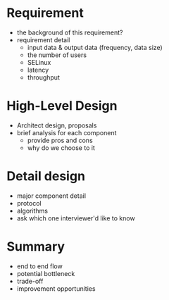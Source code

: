 # Requirement
- the background of this requirement?
- requirement detail 
  - input data & output data (frequency, data size)
  - the number of users
  - SELinux
  - latency
  - throughput

# High-Level Design
- Architect design, proposals
- brief analysis for each component 
  - provide pros and cons 
  - why do we choose to it

# Detail design
- major component detail
- protocol
- algorithms
- ask which one interviewer'd like to know

# Summary
- end to end flow
- potential bottleneck
- trade-off
- improvement opportunities

